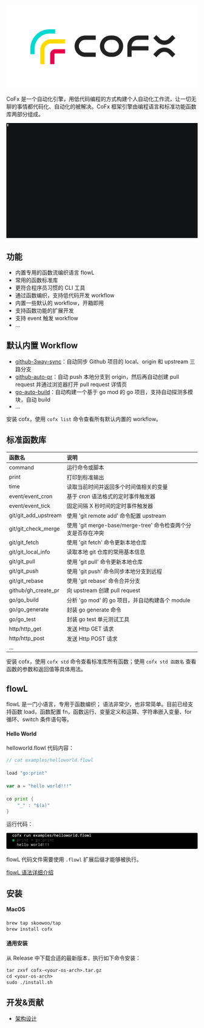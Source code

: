 <img src="./docs/assets/logo.png" style="zoom:80%;" />

CoFx 是一个自动化引擎，用低代码编程的方式构建个人自动化工作流，让一切无聊的事情都代码化、自动化的被解决。CoFx 框架引擎由编程语言和标准功能函数库两部分组成。

![](./docs/assets/demo.gif)

## 功能
* 内置专用的函数流编织语言 flowL
* 常用的函数标准库
* 更符合程序员习惯的 CLI 工具
* 通过函数编织，支持低代码开发 workflow 
* 内置一些默认的 workflow，开箱即用
* 支持函数功能的扩展开发
* 支持 event 触发 workflow 
* ...

## 默认内置 Workflow 
* [github-3way-sync](docs/github_3way_sync.zh_CN.md)：自动同步 Github 项目的 local、origin 和 upstream 三路分支
* [github-auto-pr](docs/github_auto_pr.zh_CN.md)：自动 push 本地分支到 origin，然后再自动创建 pull request 并通过浏览器打开 pull request 详情页
* [go-auto-build](docs/go_auto_build.zh_CN.md)：自动构建一个基于 go mod 的 go 项目，支持自动探测多模块，自动 build
* ...

安装 cofx，使用 `cofx list` 命令查看所有默认内置的 workflow。

## 标准函数库
| 函数名               | 说明                                                         |
| :------------------- | :----------------------------------------------------------- |
| command              | 运行命令或脚本                                               |
| print                | 打印到标准输出                                               |
| time                 | 读取当前时间并返回多个时间值相关的变量                       |
| event/event_cron     | 基于 cron 语法格式的定时事件触发器                           |
| event/event_tick     | 固定间隔 X 秒时间的定时事件触发器                            |
| git/git_add_upstream | 使用 'git remote add' 命令配置 upstream                      |
| git/git_check_merge  | 使用 'git merge-base/merge-tree' 命令检查两个分支是否存在冲突 |
| git/git_fetch        | 使用 'git fetch' 命令更新本地仓库                            |
| git/git_local_info   | 读取本地 git 仓库的常用基本信息                              |
| git/git_pull         | 使用 'git pull' 命令更新本地仓库                             |
| git/git_push         | 使用 'git push' 命令同步本地分支到远程                       |
| git/git_rebase       | 使用 'git rebase' 命令合并分支                               |
| github/gh_create_pr  | 向 upstream 创建 pull request                                |
| go/go_build          | 分析 'go mod' 的 go 项目，并自动构建各个 module              |
| go/go_generate       | 封装 go generate 命令                                        |
| go/go_test           | 封装 go test 单元测试工具                                    |
| http/http_get        | 发送 Http GET 请求                                           |
| http/http_post       | 发送 Http POST 请求                                          |
| ...                  |                                                              |

安装 cofx，使用 `cofx std` 命令查看标准库所有函数；使用 `cofx std 函数名` 查看函数的参数和返回值等具体用法。

## flowL
flowL 是一门小语言，专用于函数编织； 语法非常少，也非常简单。目前已经支持函数 load，函数配置 fn，函数运行、变量定义和运算、字符串嵌入变量、for 循环、switch 条件语句等。

#### Hello World
helloworld.flowl 代码内容：
```go
// cat examples/helloworld.flowl

load "go:print"

var a = "hello world!!!"

co print {
    "_" : "$(a)"
}
```

运行代码：

![](./docs/assets/hello.png)

flowL 代码文件需要使用 `.flowl` 扩展后缀才能够被执行。

[flowL 语法详细介绍](docs/flowl_guide.zh_CN.md)

## 安装
#### MacOS 

```
brew tap skoowoo/tap
brew install cofx
```

#### 通用安装
从 Release 中下载合适的最新版本，执行如下命令安装：

```
tar zxvf cofx-<your-os-arch>.tar.gz
cd <your-os-arch>
sudo ./install.sh
```

## 开发&贡献
* [架构设计](docs/arch.zh_CN.md)